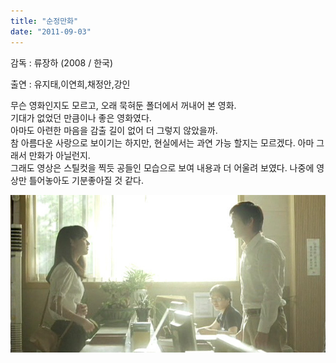 ```yaml
---
title: "순정만화"
date: "2011-09-03"
---
```


감독 : 류장하 (2008 / 한국)

출연 : 유지태,이연희,채정안,강인

  
무슨 영화인지도 모르고, 오래 묵혀둔 폴더에서 꺼내어 본 영화.  
기대가 없었던 만큼이나 좋은 영화였다.  
아마도 아련한 마음을 감출 길이 없어 더 그렇지 않았을까.  
참 아름다운 사랑으로 보이기는 하지만, 현실에서는 과연 가능 할지는 모르겠다. 아마 그래서 만화가 아닐런지.  
그래도 영상은 스틸컷을 찍듯 공들인 모습으로 보여 내용과 더 어울려 보였다. 나중에 영상만 틀어놓아도 기분좋아질 것 같다.  

![](/photo/movie/2011-09-03-순정만화.jpg)